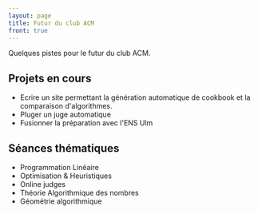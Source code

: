 ```yaml
---
layout: page
title: Futur du club ACM 
front: true
---
```


Quelques pistes pour le futur du club ACM.

## Projets en cours

* Ecrire un site permettant la génération automatique de cookbook et la comparaison d'algorithmes.
* Pluger un juge automatique 
* Fusionner la préparation avec  l'ENS Ulm

## Séances thématiques

* Programmation Linéaire
* Optimisation & Heuristiques
* Online judges
* Théorie Algorithmique des nombres
* Géométrie algorithmique

